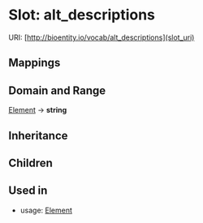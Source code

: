 # Slot: alt_descriptions




URI: [http://bioentity.io/vocab/alt_descriptions](slot_uri)
## Mappings

## Domain and Range

[Element](Element.md) -> **string**
## Inheritance

## Children

## Used in

 *  usage: [Element](Element.md)
